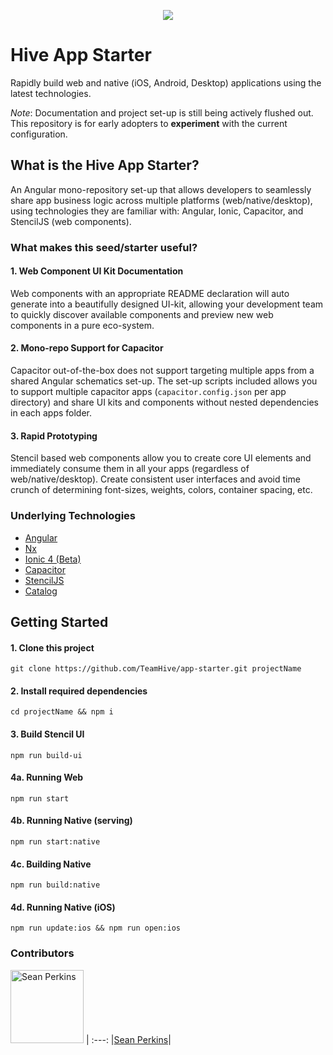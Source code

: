 <p align="center">
    <img src="https://avatars1.githubusercontent.com/u/7539657?s=200&v=4">
</p>

# Hive App Starter

Rapidly build web and native (iOS, Android, Desktop) applications using the latest technologies.

_Note_: Documentation and project set-up is still being actively flushed out. This repository is for early adopters to **experiment** with the current configuration.

## What is the Hive App Starter?

An Angular mono-repository set-up that allows developers to seamlessly share app business logic across multiple platforms (web/native/desktop), using technologies they are familiar with: Angular, Ionic, Capacitor, and StencilJS (web components).

### What makes this seed/starter useful?

#### 1. Web Component UI Kit Documentation

Web components with an appropriate README declaration will auto generate into a beautifully designed UI-kit, allowing your development team to quickly discover available components and preview new web components in a pure eco-system.

#### 2. Mono-repo Support for Capacitor

Capacitor out-of-the-box does not support targeting multiple apps from a shared Angular schematics set-up. The set-up scripts included allows you to support multiple capacitor apps (`capacitor.config.json` per app directory) and share UI kits and components without nested dependencies in each apps folder.

#### 3. Rapid Prototyping

Stencil based web components allow you to create core UI elements and immediately consume them in all your apps (regardless of web/native/desktop). Create consistent user interfaces and avoid time crunch of determining font-sizes, weights, colors, container spacing, etc.


### Underlying Technologies
- [Angular](https://angular.io/)
- [Nx](https://nrwl.io/nx)
- [Ionic 4 (Beta)](http://ionic-docs.herokuapp.com/docs)
- [Capacitor](https://capacitor.ionicframework.com/)
- [StencilJS](https://stenciljs.com/)
- [Catalog](https://docs.catalog.style/)

## Getting Started

#### 1. Clone this project
```
git clone https://github.com/TeamHive/app-starter.git projectName
```

#### 2. Install required dependencies
```
cd projectName && npm i
```

#### 3. Build Stencil UI
```
npm run build-ui
```

#### 4a. Running Web
```
npm run start
```

#### 4b. Running Native (serving)
```
npm run start:native
```

#### 4c. Building Native
```
npm run build:native
```

#### 4d. Running Native (iOS)
```
npm run update:ios && npm run open:ios
```

### Contributors

[<img alt="Sean Perkins" src="https://avatars1.githubusercontent.com/u/13732623?v=4&s=117" width="117">](https://github.com/sean-perkins) |
:---:
|[Sean Perkins](https://github.com/sean-perkins)|

